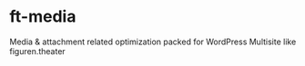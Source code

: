 # ft-media
Media &amp; attachment related optimization packed for WordPress Multisite like figuren.theater
